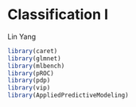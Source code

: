 Classification I
================
Lin Yang

``` r
library(caret)
library(glmnet)
library(mlbench)
library(pROC)
library(pdp)
library(vip)
library(AppliedPredictiveModeling)
```
